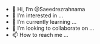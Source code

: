 - 👋 Hi, I’m @Saeedrezrahnama
- 👀 I’m interested in ...
- 🌱 I’m currently learning ...
- 💞️ I’m looking to collaborate on ...
- 📫 How to reach me ...

<!---
Saeedrezrahnama/Saeedrezrahnama is a ✨ special ✨ repository because its `README.md` (this file) appears on your GitHub profile.
You can click the Preview link to take a look at your changes.
--->
